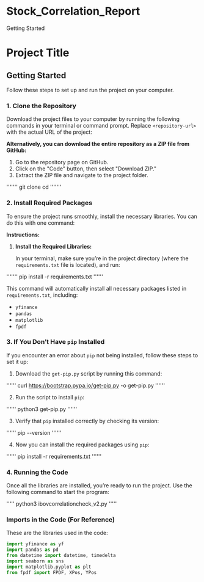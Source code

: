 # Stock_Correlation_Report

Getting Started

# Project Title

## Getting Started

Follow these steps to set up and run the project on your computer.

### 1. Clone the Repository

Download the project files to your computer by running the following commands in your terminal or command prompt. Replace `<repository-url>` with the actual URL of the project:


**Alternatively, you can download the entire repository as a ZIP file from GitHub:**  
1. Go to the repository page on GitHub.
2. Click on the "Code" button, then select "Download ZIP."
3. Extract the ZIP file and navigate to the project folder.

'''''''
git clone <repository-url> cd <repository-directory>
'''''''

### 2. Install Required Packages

To ensure the project runs smoothly, install the necessary libraries. You can do this with one command:

**Instructions:**

1. **Install the Required Libraries:**

   In your terminal, make sure you’re in the project directory (where the `requirements.txt` file is located), and run:

'''''''
pip install -r requirements.txt
''''''

This command will automatically install all necessary packages listed in `requirements.txt`, including:  
- `yfinance`  
- `pandas`  
- `matplotlib`  
- `fpdf`

### 3. If You Don’t Have `pip` Installed

If you encounter an error about `pip` not being installed, follow these steps to set it up:

1. Download the `get-pip.py` script by running this command:

''''''
curl https://bootstrap.pypa.io/get-pip.py -o get-pip.py
''''''

2. Run the script to install `pip`:

''''''
python3 get-pip.py
''''''

3. Verify that `pip` installed correctly by checking its version:

''''''
pip --version
''''''


4. Now you can install the required packages using `pip`:

''''''
pip install -r requirements.txt
''''''


### 4. Running the Code

Once all the libraries are installed, you’re ready to run the project. Use the following command to start the program:

'''''
python3 ibovcorrelationcheck_v2.py
'''''


### Imports in the Code (For Reference)

These are the libraries used in the code:

```python
import yfinance as yf  
import pandas as pd  
from datetime import datetime, timedelta  
import seaborn as sns  
import matplotlib.pyplot as plt  
from fpdf import FPDF, XPos, YPos  
